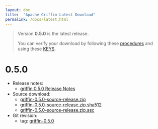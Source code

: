 ```yaml
---
layout: doc
title:  "Apache Griffin Latest Download" 
permalink: /docs/latest.html
---
```


> Version **0.5.0** is the latest release.
>
> You can verify your download by following these [procedures](https://www.apache.org/info/verification.html) and using these [KEYS](https://dist.apache.org/repos/dist/release/griffin/KEYS).

# 0.5.0
* Release notes:
	* [griffin 0.5.0 Release Notes](https://archive.apache.org/dist/griffin/0.5.0/CHANGES.txt)
* Source download:
	* [griffin-0.5.0-source-release.zip](https://archive.apache.org/dist/griffin/0.5.0/griffin-0.5.0-source-release.zip)
	* [griffin-0.5.0-source-release.zip.sha512](https://archive.apache.org/dist/griffin/0.5.0/griffin-0.5.0-source-release.zip.sha512)
	* [griffin-0.5.0-source-release.zip.asc](https://archive.apache.org/dist/griffin/0.5.0/griffin-0.5.0-source-release.zip.asc)
* Git revision: 
	* tag: [griffin-0.5.0](https://gitbox.apache.org/repos/asf?p=griffin.git;a=tag;h=refs/tags/griffin-0.5.0)


